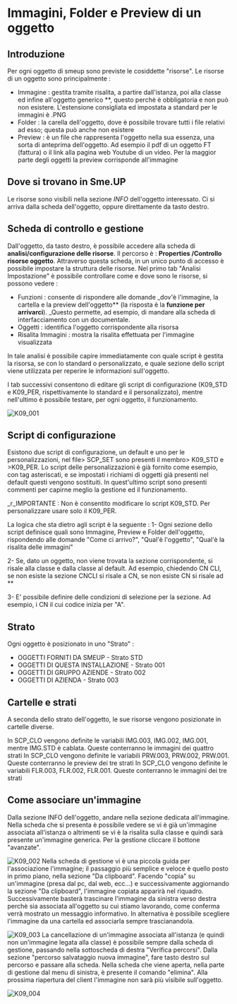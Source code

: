 # Immagini, Folder e Preview di un oggetto

## Introduzione
Per ogni oggetto di smeup sono previste le cosiddette "risorse". Le risorse di un oggetto sono principalmente : 


- Immagine :  gestita tramite risalita, a partire dall'istanza, poi alla classe ed infine all'oggetto generico \*\*, questo perchè è obbligatoria e non può non esistere. L'estensione consigliata ed impostata a standard per le immagini è .PNG
- Folder :  la carella dell'oggetto, dove è possibile trovare tutti i file relativi ad esso; questa può anche non esistere
- Preview :  è un file che rappresenta l'oggetto nella sua essenza,  una sorta di anteprima dell'oggetto. Ad esempio il pdf di un oggetto FT (fattura) o il link alla pagina web Youtube di un video. Per la maggior parte degli oggetti la preview corrisponde all'immagine

## Dove si trovano in Sme.UP
Le risorse sono visibili nella sezione _INFO_ dell'oggetto interessato. Ci si arriva dalla scheda dell'oggetto, oppure direttamente da tasto destro.

## Scheda di controllo e gestione
Dall'oggetto, da tasto destro, è possibile accedere alla scheda di **analisi/configurazione delle risorse**. Il percorso è :  **Properties /Controllo risorse oggetto**.
Attraverso questa scheda, in un unico punto di accesso è possibile impostare la struttura delle risorse.
Nel primo tab "Analisi Impostazione" è possibile controllare come e dove sono le risorse, si possono vedere : 

- Funzioni :  consente di rispondere alle domande _dov'è l'immagine, la cartella e la preview dell'oggetto** (la risposta è la **funzione per arrivarci**). _Questo permette, ad esempio, di mandare alla scheda di interfacciamento con un documentale.
- Oggetti :  identifica l'oggetto corrispondente alla risorsa
- Risalita Immagini :  mostra la risalita effettuata per l'immagine visualizzata

In tale analisi è possibile capire immediatamente con quale script è gestita la risorsa, se con lo standard o personalizzato, e quale sezione dello script viene utilizzata per reperire le informazioni sull'oggetto.

I tab successivi consentono di editare gli script di configurazione (K09_STD e K09_PER, rispettivamente lo standard e il personalizzato), mentre nell'ultimo è possibile testare, per ogni oggetto, il funzionamento.

![K09_001](http://localhost:3000/immagini/LOBASE_14/K09_001.png)
## Script di configurazione
Esistono due script di configurazione, un default e uno per le personalizzazioni, nel file> SCP_SET sono presenti il membro> K09_STD e >K09_PER.
Lo script delle personalizzazioni è già fornito come esempio, con tag asteriscati, e se impostati i richiami di oggetti già presenti nel default questi vengono sostituiti.
In quest'ultimo script sono presenti commenti per capirne meglio la gestione ed il funzionamento.

_r_IMPORTANTE :  Non è consentito modificare lo script K09_STD. Per personalizzare usare solo il K09_PER.

La logica che sta dietro agli script è la seguente : 
1- Ogni sezione dello script definisce quali sono Immagine, Preview e Folder dell'oggetto, rispondendo alle domande "Come ci arrivo?", "Qual'è l'oggetto", "Qual'è la risalita delle immagini"

2- Se, dato un oggetto, non viene trovata la sezione corrispondente, si risale alla classe e dalla classe al default.
Ad esempio, chiedendo CN CLI, se non esiste la sezione CNCLI si risale a CN, se non esiste CN si risale ad \*\*

3- E' possibile definire delle condizioni di selezione per la sezione. Ad esempio, i CN il cui codice inizia per "A".


## Strato
Ogni oggetto è posizionato in uno "Strato" : 

- OGGETTI FORNITI DA SMEUP - Strato STD
- OGGETTI DI QUESTA INSTALLAZIONE - Strato 001
- OGGETTI DI GRUPPO AZIENDE - Strato 002
- OGGETTI DI AZIENDA - Strato 003


## Cartelle e strati
A seconda dello strato dell'oggetto, le sue risorse vengono posizionate in cartelle diverse.

In SCP_CLO vengono definite le variabili IMG.003, IMG.002, IMG.001, mentre IMG.STD è cablata. Queste conterranno le immagini dei quattro strati
In SCP_CLO vengono definite le variabili PRW.003, PRW.002, PRW.001. Queste conterranno le preview dei tre strati
In SCP_CLO vengono definite le variabili FLR.003, FLR.002, FLR.001. Queste conterranno le immagini dei tre strati


## Come associare un'immagine
Dalla sezione INFO dell'oggetto, andare nella sezione dedicata all'immagine.
Nella scheda che si presenta è possibile vedere se vi è già un'immagine associata all'istanza o altrimenti se vi è la risalita sulla classe e quindi sarà presente un'immagine generica.
Per la gestione cliccare il bottone "avanzate".

![K09_002](http://localhost:3000/immagini/LOBASE_14/K09_002.png)
Nella scheda di gestione vi è una piccola guida per l'associazione l'immagine; il passaggio più semplice e veloce è quello posto in primo piano, nella sezione "Da clipboard".
Facendo "copia" su un'immagine (presa dal pc, dal web, ecc...)  e successivamente aggiornando la sezione "Da clipboard", l'immagine copiata apparirà nel riquadro. Successivamente basterà trascinare l'immagine da sinistra verso destra perchè sia associata all'oggetto su cui stiamo lavorando, come conferma verrà mostrato un messaggio informativo.
In alternativa è possibile scegliere l'immagine da una cartella ed associarla sempre trascianandola.

![K09_003](http://localhost:3000/immagini/LOBASE_14/K09_003.png)
La cancellazione di un'immagine associata all'istanza (e quindi non un'immagine legata alla classe) è possibile sempre dalla scheda di gestione, passando nella sottoscheda di destra "Verifica percorsi".
Dalla sezione "percorso salvataggio nuova immagine", fare tasto destro sul percorso e passare alla scheda.
Nella scheda che viene aperta, nella parte di gestione dal menu di sinistra, è presente il comando "elimina". Alla prossima riapertura del client l'immagine non sarà più visibile sull'oggetto.

![K09_004](http://localhost:3000/immagini/LOBASE_14/K09_004.png)